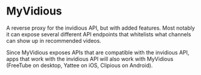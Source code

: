 # MyVidious

A reverse proxy for the invidious API, but with added features. Most notably it can expose several different API endpoints that whitelists what channels can show up in recommended videos. 

Since MyVidious exposes APIs that are compatible with the invidious API, apps that work with the invidious API will also work with MyVidious (FreeTube on desktop, Yattee on iOS, Clipious on Android).


